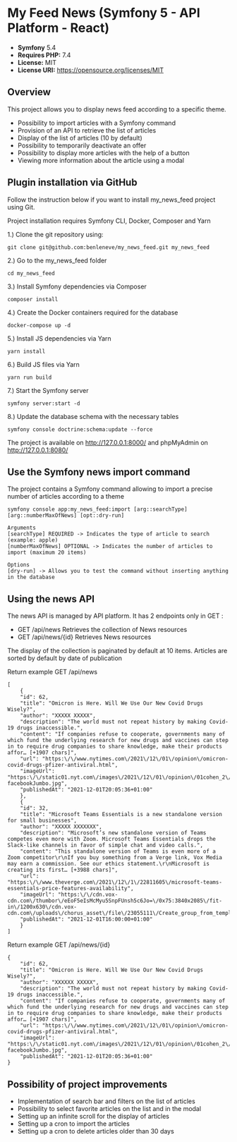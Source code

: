 #  My Feed News (Symfony 5 - API Platform - React)

- **Symfony** 5.4
- **Requires PHP:** 7.4
- **License:** MIT
- **License URI:** https://opensource.org/licenses/MIT

## Overview

This project allows you to display news feed according to a specific theme.

- Possibility to import articles with a Symfony command
- Provision of an API to retrieve the list of articles
- Display of the list of articles (10 by default)
- Possibility to temporarily deactivate an offer
- Possibility to display more articles with the help of a button
- Viewing more information about the article using a modal

## Plugin installation via GitHub

Follow the instruction below if you want to install my_news_feed project using Git.

Project installation requires Symfony CLI, Docker, Composer and Yarn 

1.) Clone the git repository using:

    git clone git@github.com:benleneve/my_news_feed.git my_news_feed

2.) Go to the my_news_feed folder

    cd my_news_feed

3.) Install Symfony dependencies via Composer

    composer install

4.) Create the Docker containers required for the database

    docker-compose up -d

5.) Install JS dependencies via Yarn

    yarn install

6.) Build JS files via Yarn

    yarn run build

7.) Start the Symfony server

    symfony server:start -d

8.) Update the database schema with the necessary tables

    symfony console doctrine:schema:update --force

The project is available on http://127.0.0.1:8000/ and phpMyAdmin on http://127.0.0.1:8080/

## Use the Symfony news import command

The project contains a Symfony command allowing to import a precise number of articles according to a theme

    symfony console app:my_news_feed:import [arg::searchType] [arg::numberMaxOfNews] [opt::dry-run]

    Arguments
    [searchType] REQUIRED -> Indicates the type of article to search (example: apple)
    [numberMaxOfNews] OPTIONAL -> Indicates the number of articles to import (maximum 20 items)

    Options
    [dry-run] -> Allows you to test the command without inserting anything in the database

## Using the news API

The news API is managed by API platform. It has 2 endpoints only in GET :

- GET /api/news Retrieves the collection of News resources
- GET /api/news/{id} Retrieves News resources

The display of the collection is paginated by default at 10 items.
Articles are sorted by default by date of publication

Return example GET /api/news

    [
        {
        "id": 62,
        "title": "Omicron is Here. Will We Use Our New Covid Drugs Wisely?",
        "author": "XXXXX XXXXX",
        "description": "The world must not repeat history by making Covid-19 drugs inaccessible.",
        "content": "If companies refuse to cooperate, governments many of which fund the underlying research for new drugs and vaccines can step in to require drug companies to share knowledge, make their products affor… [+1907 chars]",
        "url": "https:\/\/www.nytimes.com\/2021\/12\/01\/opinion\/omicron-covid-drugs-pfizer-antiviral.html",
        "imageUrl": "https:\/\/static01.nyt.com\/images\/2021\/12\/01\/opinion\/01cohen_2\/01cohen_2-facebookJumbo.jpg",
        "publishedAt": "2021-12-01T20:05:36+01:00"
        },
        {
        "id": 32,
        "title": "Microsoft Teams Essentials is a new standalone version for small businesses",
        "author": "XXXXX XXXXXXX",
        "description": "Microsoft’s new standalone version of Teams competes even more with Zoom. Microsoft Teams Essentials drops the Slack-like channels in favor of simple chat and video calls.",
        "content": "This standalone version of Teams is even more of a Zoom competitor\r\nIf you buy something from a Verge link, Vox Media may earn a commission. See our ethics statement.\r\nMicrosoft is creating its first… [+3988 chars]",
        "url": "https:\/\/www.theverge.com\/2021\/12\/1\/22811605\/microsoft-teams-essentials-price-features-availability",
        "imageUrl": "https:\/\/cdn.vox-cdn.com\/thumbor\/eEoF5eIsMcMyu5SnpFUnsh5c6Jo=\/0x75:3840x2085\/fit-in\/1200x630\/cdn.vox-cdn.com\/uploads\/chorus_asset\/file\/23055111\/Create_group_from_templates__2_.png",
        "publishedAt": "2021-12-01T16:00:00+01:00"
        }
    ]

Return example GET /api/news/{id}

    {
        "id": 62,
        "title": "Omicron is Here. Will We Use Our New Covid Drugs Wisely?",
        "author": "XXXXXX XXXXX",
        "description": "The world must not repeat history by making Covid-19 drugs inaccessible.",
        "content": "If companies refuse to cooperate, governments many of which fund the underlying research for new drugs and vaccines can step in to require drug companies to share knowledge, make their products affor… [+1907 chars]",
        "url": "https:\/\/www.nytimes.com\/2021\/12\/01\/opinion\/omicron-covid-drugs-pfizer-antiviral.html",
        "imageUrl": "https:\/\/static01.nyt.com\/images\/2021\/12\/01\/opinion\/01cohen_2\/01cohen_2-facebookJumbo.jpg",
        "publishedAt": "2021-12-01T20:05:36+01:00"
    }


## Possibility of project improvements

- Implementation of search bar and filters on the list of articles
- Possibility to select favorite articles on the list and in the modal
- Setting up an infinite scroll for the display of articles
- Setting up a cron to import the articles 
- Setting up a cron to delete articles older than 30 days